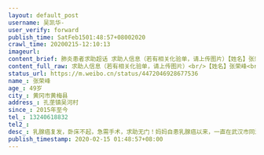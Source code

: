 ```yaml
---
layout: default_post
username: 吴凯华-
user_verify: forward
publish_time: SatFeb1501:48:57+08002020
crawl_time: 20200215-12:10:13
imageurl: 
content_brief: 肺炎患者求助超话 求助人信息（若有相关化验单，请上传图片）【姓名】张荣峰【年龄】49岁【所在城市】黄冈市黄梅县【所在小区、社区】孔垄镇吴河村【患病时间】2015年至今【联系方式】13240618832【其他紧急联系人】【病情描述】乳腺癌复发，卧床不起，急需手术，求助无门！妈妈自患乳腺 ...全文
content_full_raw: 求助人信息（若有相关化验单，请上传图片）<br/>【姓名】张荣峰<br/>【年龄】49岁<br/>【所在城市】黄冈市黄梅县<br/>【所在小区、社区】孔垄镇吴河村<br/>【患病时间】2015年至今<br/>【联系方式】13240618832<br/>【其他紧急联系人】<br/>【病情描述】乳腺癌复发，卧床不起，急需手术，求助无门！<br/><br/>妈妈自患乳腺癌以来，一直在武汉市同济医院治疗。去年转移至脊椎后，一直按时化疗放疗。原定正月初七下一次化疗，由于疫情迟迟无法去武汉。<br/><br/>2020年2月11日病情突然加重，下半身已无知觉。已电话联系医生，七天之内是最佳治疗时间，如若错过后果难料。但是县内医院不具备手术条件，而一江之隔的江西省九江市的医院，当前不接收湖北病人。<br/>只有三天时间了，谁能救救我的妈妈！妈妈本已自觉在家隔离超过二十天，没有感染肺炎，但是妈妈急需救命！<br/>求求大家帮忙，非常感谢，感谢大家！
status_url: https://m.weibo.cn/status/4472046928677536
name_: 张荣峰
age_: 49岁
city_: 黄冈市黄梅县
address_: 孔垄镇吴河村
since_: 2015年至今
tel_: 13240618832
tel2_: 
desc_: 乳腺癌复发，卧床不起，急需手术，求助无门！妈妈自患乳腺癌以来，一直在武汉市同济医院治疗。去年转移至脊椎后，一直按时化疗放疗。原定正月初七下一次化疗，由于疫情迟迟无法去武汉。2020年2月11日病情突然加重，下半身已无知觉。已电话联系医生，七天之内是最佳治疗时间，如若错过后果难料。但是县内医院不具备手术条件，而一江之隔的江西省九江市的医院，当前不接收湖北病人。只有三天时间了，谁能救救我的妈妈！妈妈本已自觉在家隔离超过二十天，没有感染肺炎，但是妈妈急需救命！求求大家帮忙，非常感谢，感谢大家！
publish_timestamp: 2020-02-15 01:48:57+08:00
---
```

